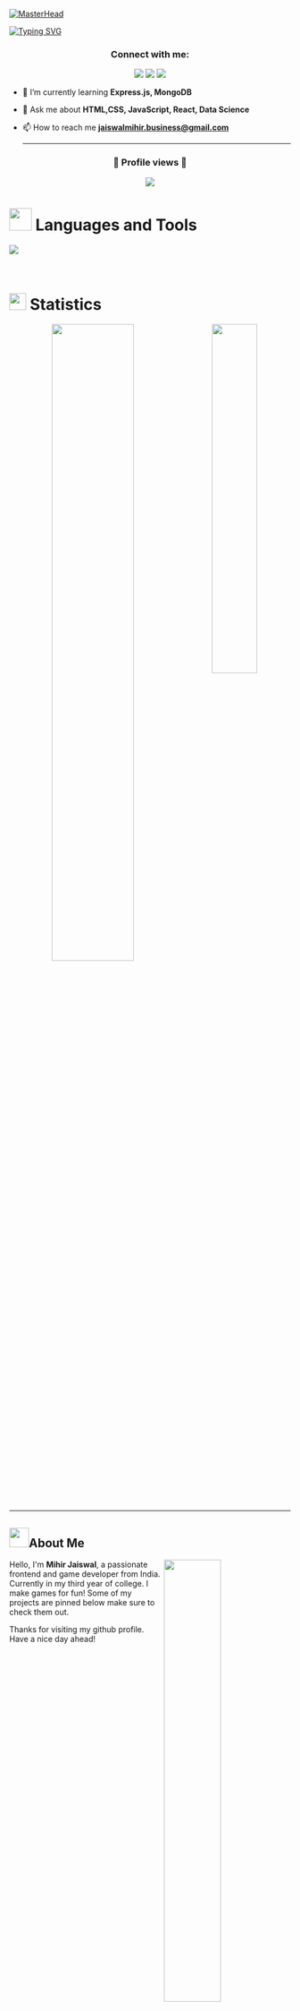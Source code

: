 [![MasterHead](https://iili.io/JxbR05g.webp)](https://MihirJaiswal.io)

[![Typing SVG](https://readme-typing-svg.demolab.com?font=Fira+Code&weight=800&size=35&pause=1000&center=true&vCenter=true&random=false&width=1000&lines=Hi+I+am+Mihir;I+love+learning;I+love+Open+Source)](https://git.io/typing-svg)
<h3 align="center">Connect with me:</h3>
<p align="center">
<a href="https://twitter.com/mihirja73370412" target="blank"> <img src="https://skillicons.dev/icons?i=twitter" /></a>
<a href="https://www.linkedin.com/in/mihir-jaiswal-322898287/" target="blank"> <img src="https://skillicons.dev/icons?i=linkedin" /></a>
<a href="https://instagram.com/mihir_jaiswal_" target="blank"><img src="https://skillicons.dev/icons?i=instagram"/></a>
</p>



- 🌱 I’m currently learning **Express.js, MongoDB**

- 💬 Ask me about **HTML,CSS, JavaScript, React, Data Science**

- 📫 How to reach me **jaiswalmihir.business@gmail.com**

  ---

<p align="center">
  <h3 align="center">🚀 Profile views 🚀</h3>
  <p align="center"><img src="https://profile-counter.glitch.me/{mihirjaiswal}/count.svg"></p>
</p>



# <img src="https://media1.giphy.com/media/bkQWB9NuklnpShjT7d/giphy.gif?cid=ecf05e477vdg9olqvi70o3bx6yhnufkc80zizj0nkpu33m0u&ep=v1_gifs_related&rid=giphy.gif&ct=s" width="40"> Languages and Tools
<p>
  <a href="https://skillicons.dev">
    <img src="https://skillicons.dev/icons?i=c,cpp,html,css,tailwind,js,ts,react,scss,git,github,postman,threejs,python,tensorflow,vscode,gcp,cs,unity,canva&theme=dark" />
  </a>
</p>
</br>

# <img src="https://media4.giphy.com/media/MIGbtLZoVjbl0bYbAd/giphy.gif?cid=ecf05e472t2h0i8d7dcjaoau9iqtchhr899hxmpxzzgc7lyw&rid=giphy.gif" width="30"> Statistics


<p align="center">
<a href="http://torrinleonard.com/">
<img align="right" width="40%" src="https://github-readme-stats.vercel.app/api/top-langs/?username=mihirjaiswal&theme=tokyonight&hide_border=false&include_all_commits=true&count_private=true&layout=compact">
    <a href="https://www.torrinleonard.com/">
          <img width="54%" src="https://github-readme-streak-stats.herokuapp.com/?user=mihirjaiswal&theme=tokyonight&hide_border=false">
        </a>
</p>



---



## <img src="https://user-images.githubusercontent.com/82110564/189553856-2e7f8f30-80b4-484f-bfaa-9e5eb10f24e5.gif" width="35">About Me
<img align="right" src="https://64.media.tumblr.com/tumblr_m1mfj6gCO81qjj1zvo1_500.gifv" width="45%" />

Hello, I'm **Mihir Jaiswal**, a passionate frontend and game developer from India. Currently in my third year of college.
I make games for fun! Some of my projects are pinned below make sure to check them out.

Thanks for visiting my github profile. Have a nice day ahead!
